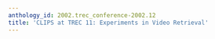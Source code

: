 ```yaml
---
anthology_id: 2002.trec_conference-2002.12
title: 'CLIPS at TREC 11: Experiments in Video Retrieval'
---
```

